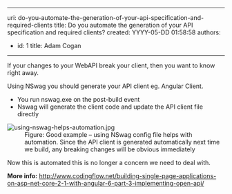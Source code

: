 

---
uri: do-you-automate-the-generation-of-your-api-specification-and-required-clients
title: Do you automate the generation of your API specification and required clients?
created: YYYY-05-DD 01:58:58
authors:
  - id: 1
    title: Adam Cogan
---




<span class='intro'> <p>If your changes to your WebAPI break your client, then you want to know right away.<br></p><p>Using NSwag you should generate your API client eg. Angular Client.<br></p><ul><li>You run nswag.exe on the post-build event<br></li><li>Nswag will generate the client code and update the API client file directly<br></li></ul> </span>

<dl class="goodImage"><dt>​<img src="/PublishingImages/using-nswag-helps-automation.jpg" alt="using-nswag-helps-automation.jpg" /></dt><dd>Figure&#58; Good example – using NSwag config file helps with automation. Since the API client is generated automatically next time we build, any breaking changes will be obvious immediately<br></dd></dl><p>Now this is automated this is no longer a concern we need to deal with.<br></p><p><b>More info&#58;</b> 
      <a href="http&#58;//www.codingflow.net/building-single-page-applications-on-asp-net-core-2-1-with-angular-6-part-3-implementing-open-api/">http&#58;//www.codingflow.net/building-single-page-applications-on-asp-net-core-2-1-with-angular-6-part-3-implementing-open-api/</a>​</p>


